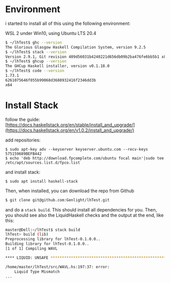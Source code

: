 # Environment
i started to install all of this using the following environment: 

WSL 2 under Win10, using Ubuntu LTS 20.4 

```bash 
$ ~/lhTest$ ghc --version
The Glorious Glasgow Haskell Compilation System, version 9.2.5
$ ~/lhTest$ stack --version
Version 2.9.1, Git revision 409d56031b4240221d656db09b2ba476fe6bb5b1 x86_64 hpack-0.35.0
$ ~/lhTest$ ghcup --version
The GHCup Haskell installer, version v0.1.18.0
$ ~/lhTest$ code --version
1.73.1
6261075646f055b99068d3688932416f2346dd3b
x64
```

# Install Stack
follow the guide: [https://docs.haskellstack.org/en/stable/install_and_upgrade/](https://docs.haskellstack.org/en/v1.0.2/install_and_upgrade/)

add repositories: 
```
$ sudo apt-key adv --keyserver keyserver.ubuntu.com --recv-keys 575159689BEFB442
$ echo 'deb http://download.fpcomplete.com/ubuntu focal main'|sudo tee /etc/apt/sources.list.d/fpco.list
```

and install stack: 
```
$ sudo apt install haskell-stack
```

Then, when installed, you can download the repo from Github

```bash
$ git clone git@github.com:Genlight/lhTest.git
```

and do a `stack build`. This should install all dependencies for you. Then, you should see also the LiquidHaskell checks and the output at the end, like this: 

```bash
master@Dell:~/lhTest$ stack build
lhTest> build (lib)
Preprocessing library for lhTest-0.1.0.0..
Building library for lhTest-0.1.0.0..
[1 of 1] Compiling WAVL

**** LIQUID: UNSAFE ************************************************************

/home/master/lhTest/src/WAVL.hs:197:37: error:
    Liquid Type Mismatch
...
```